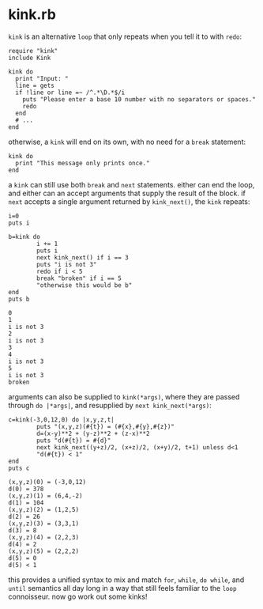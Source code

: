 # kink.rb

`kink` is an alternative `loop` that only repeats when you tell it to with `redo`:

```
require "kink"
include Kink

kink do
  print "Input: "
  line = gets
  if !line or line =~ /^.*\D.*$/i
    puts "Please enter a base 10 number with no separators or spaces."
    redo
  end
  # ...
end
```

otherwise, a `kink` will end on its own, with no need for a `break` statement:

```
kink do
  print "This message only prints once."
end
```

a `kink` can still use both `break` and `next` statements. either can end the loop, and either can an accept arguments that supply the result of the block. if `next` accepts a single argument returned by `kink_next()`, the `kink` repeats:

```
i=0
puts i

b=kink do
        i += 1
        puts i
        next kink_next() if i == 3
        puts "i is not 3"
        redo if i < 5
        break "broken" if i == 5
        "otherwise this would be b"
end
puts b
```

```
0
1
i is not 3
2
i is not 3
3
4
i is not 3
5
i is not 3
broken
```

arguments can also be supplied to `kink(*args)`, where they are passed through `do |*args|`, and resupplied by `next kink_next(*args)`:

```
c=kink(-3,0,12,0) do |x,y,z,t|
        puts "(x,y,z)(#{t}) = (#{x},#{y},#{z})"
        d=(x-y)**2 + (y-z)**2 + (z-x)**2
        puts "d(#{t}) = #{d}"
        next kink_next((y+z)/2, (x+z)/2, (x+y)/2, t+1) unless d<1
        "d(#{t}) < 1"
end
puts c
```

```
(x,y,z)(0) = (-3,0,12)
d(0) = 378
(x,y,z)(1) = (6,4,-2)
d(1) = 104
(x,y,z)(2) = (1,2,5)
d(2) = 26
(x,y,z)(3) = (3,3,1)
d(3) = 8
(x,y,z)(4) = (2,2,3)
d(4) = 2
(x,y,z)(5) = (2,2,2)
d(5) = 0
d(5) < 1
```

this provides a unified syntax to mix and match `for`, `while`, `do while`, and `until` semantics all day long in a way that still feels familiar to the `loop` connoisseur. now go work out some kinks!
